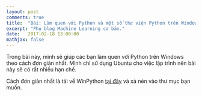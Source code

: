 ```yaml
---
layout: post
comments: true
title:  "Bài: Làm quen với Python và một số thư viện Python trên Windows"
excerpt: "Phụ blog Machine Learning cơ bản."
date:   2017-02-18 13:00:00
mathjax: false
---
```


Trong bài này, mình sẽ giúp các bạn làm quen với Python trên Windows theo cách đơn giản nhất. 
Mình chỉ sử dụng Ubuntu cho việc lập trình nên bài này sẽ có rất nhiều hạn chế.

Cách đơn giản nhất là tải về WinPython [tại đây](https://winpython.github.io/) và xả nén vào thư mục bạn muốn.
